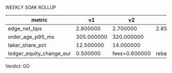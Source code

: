 WEEKLY SOAK ROLLUP

| metric | v1 | v2 | v3 |
|--------|----|----|----|
| edge_net_bps | 2.800000 | 2.700000 | 2.850000 |
| order_age_p95_ms | 305.000000 | 320.000000 |  |
| taker_share_pct | 12.500000 | 14.000000 |  |
| ledger_equity_change_eur | 0.500000 | fees=0.600000 | rebates=-0.300000 |

Verdict: GO
